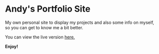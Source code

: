 # **Andy's Portfolio Site**

My own personal site to display my projects and also some info on myself, so you can get to know me a bit better.

You can view the live version [here.](https://pimmy17.github.io/)

**Enjoy!**
